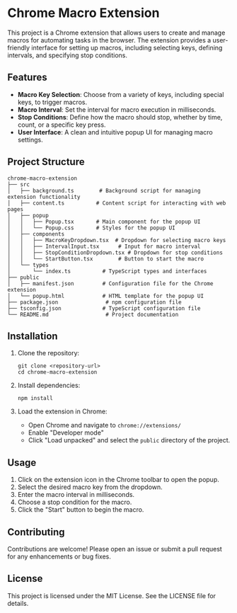 # Chrome Macro Extension

This project is a Chrome extension that allows users to create and manage macros for automating tasks in the browser. The extension provides a user-friendly interface for setting up macros, including selecting keys, defining intervals, and specifying stop conditions.

## Features

- **Macro Key Selection**: Choose from a variety of keys, including special keys, to trigger macros.
- **Macro Interval**: Set the interval for macro execution in milliseconds.
- **Stop Conditions**: Define how the macro should stop, whether by time, count, or a specific key press.
- **User Interface**: A clean and intuitive popup UI for managing macro settings.

## Project Structure

```
chrome-macro-extension
├── src
│   ├── background.ts        # Background script for managing extension functionality
│   ├── content.ts          # Content script for interacting with web pages
│   ├── popup
│   │   ├── Popup.tsx       # Main component for the popup UI
│   │   └── Popup.css       # Styles for the popup UI
│   ├── components
│   │   ├── MacroKeyDropdown.tsx  # Dropdown for selecting macro keys
│   │   ├── IntervalInput.tsx      # Input for macro interval
│   │   ├── StopConditionDropdown.tsx # Dropdown for stop conditions
│   │   └── StartButton.tsx        # Button to start the macro
│   └── types
│       └── index.ts          # TypeScript types and interfaces
├── public
│   ├── manifest.json         # Configuration file for the Chrome extension
│   └── popup.html            # HTML template for the popup UI
├── package.json               # npm configuration file
├── tsconfig.json             # TypeScript configuration file
└── README.md                  # Project documentation
```

## Installation

1. Clone the repository:
   ```
   git clone <repository-url>
   cd chrome-macro-extension
   ```

2. Install dependencies:
   ```
   npm install
   ```

3. Load the extension in Chrome:
   - Open Chrome and navigate to `chrome://extensions/`
   - Enable "Developer mode"
   - Click "Load unpacked" and select the `public` directory of the project.

## Usage

1. Click on the extension icon in the Chrome toolbar to open the popup.
2. Select the desired macro key from the dropdown.
3. Enter the macro interval in milliseconds.
4. Choose a stop condition for the macro.
5. Click the "Start" button to begin the macro.

## Contributing

Contributions are welcome! Please open an issue or submit a pull request for any enhancements or bug fixes.

## License

This project is licensed under the MIT License. See the LICENSE file for details.